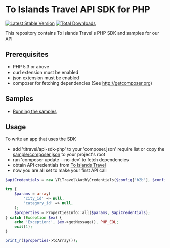 # To Islands Travel API SDK for PHP

[![Latest Stable Version](https://poser.pugx.org/titravel/api-sdk-php/v/stable.png)](https://packagist.org/packages/titravel/api-sdk-php) [![Total Downloads](https://poser.pugx.org/titravel/api-sdk-php/downloads.png)](https://packagist.org/packages/titravel/api-sdk-php)

This repository contains To Islands Travel's PHP SDK and samples for our API

## Prerequisites

   * PHP 5.3 or above
   * curl extension must be enabled
   * json extension must be enabled
   * composer for fetching dependencies (See http://getcomposer.org)

## Samples

   * [Running the samples](sample/)

## Usage

To write an app that uses the SDK

   * add 'titravel/api-sdk-php' to your 'composer.json' require list or copy the [sample/composer.json](sample/composer.json) to your project's root
   * run 'composer update --no-dev' to fetch dependencies
   * obtain API credentials from [To Islands Travel](http://www.titravel.hr/)
   * now you are all set to make your first API call

```php
$apiCredentials = new \TiTravel\Auth\Credentials($config['b2b'], $config['code']);

try {
    $params = array(
        'city_id' => null,
        'category_id' => null,
    );
    $properties = PropertiesInfo::all($params, $apiCredentials);
} catch (Exception $ex) {
    echo 'Exception:', $ex->getMessage(), PHP_EOL;
    exit(1);
}

print_r($properties->toArray());
```